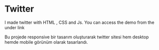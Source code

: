 # Twitter
I made twitter with HTML , CSS and Js. You can access the demo from the under link

Bu projede responsive bir tasarım oluşturarak twitter sitesi hem desktop hemde mobile görünüm olarak tasarlandı. 


